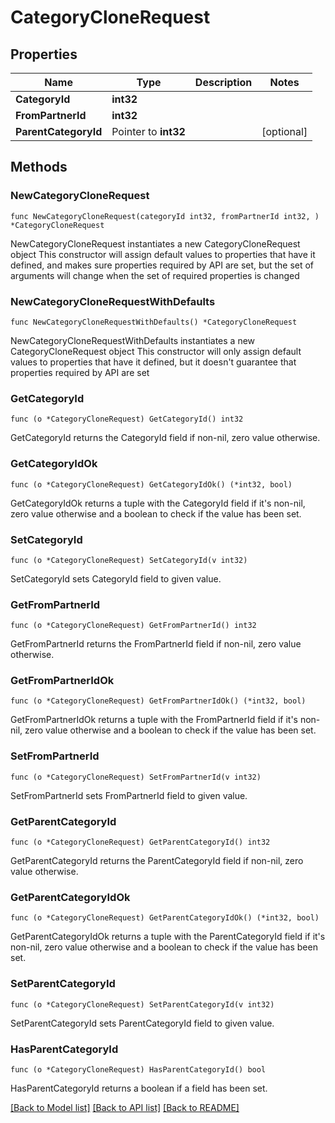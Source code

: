 # CategoryCloneRequest

## Properties

Name | Type | Description | Notes
------------ | ------------- | ------------- | -------------
**CategoryId** | **int32** |  | 
**FromPartnerId** | **int32** |  | 
**ParentCategoryId** | Pointer to **int32** |  | [optional] 

## Methods

### NewCategoryCloneRequest

`func NewCategoryCloneRequest(categoryId int32, fromPartnerId int32, ) *CategoryCloneRequest`

NewCategoryCloneRequest instantiates a new CategoryCloneRequest object
This constructor will assign default values to properties that have it defined,
and makes sure properties required by API are set, but the set of arguments
will change when the set of required properties is changed

### NewCategoryCloneRequestWithDefaults

`func NewCategoryCloneRequestWithDefaults() *CategoryCloneRequest`

NewCategoryCloneRequestWithDefaults instantiates a new CategoryCloneRequest object
This constructor will only assign default values to properties that have it defined,
but it doesn't guarantee that properties required by API are set

### GetCategoryId

`func (o *CategoryCloneRequest) GetCategoryId() int32`

GetCategoryId returns the CategoryId field if non-nil, zero value otherwise.

### GetCategoryIdOk

`func (o *CategoryCloneRequest) GetCategoryIdOk() (*int32, bool)`

GetCategoryIdOk returns a tuple with the CategoryId field if it's non-nil, zero value otherwise
and a boolean to check if the value has been set.

### SetCategoryId

`func (o *CategoryCloneRequest) SetCategoryId(v int32)`

SetCategoryId sets CategoryId field to given value.


### GetFromPartnerId

`func (o *CategoryCloneRequest) GetFromPartnerId() int32`

GetFromPartnerId returns the FromPartnerId field if non-nil, zero value otherwise.

### GetFromPartnerIdOk

`func (o *CategoryCloneRequest) GetFromPartnerIdOk() (*int32, bool)`

GetFromPartnerIdOk returns a tuple with the FromPartnerId field if it's non-nil, zero value otherwise
and a boolean to check if the value has been set.

### SetFromPartnerId

`func (o *CategoryCloneRequest) SetFromPartnerId(v int32)`

SetFromPartnerId sets FromPartnerId field to given value.


### GetParentCategoryId

`func (o *CategoryCloneRequest) GetParentCategoryId() int32`

GetParentCategoryId returns the ParentCategoryId field if non-nil, zero value otherwise.

### GetParentCategoryIdOk

`func (o *CategoryCloneRequest) GetParentCategoryIdOk() (*int32, bool)`

GetParentCategoryIdOk returns a tuple with the ParentCategoryId field if it's non-nil, zero value otherwise
and a boolean to check if the value has been set.

### SetParentCategoryId

`func (o *CategoryCloneRequest) SetParentCategoryId(v int32)`

SetParentCategoryId sets ParentCategoryId field to given value.

### HasParentCategoryId

`func (o *CategoryCloneRequest) HasParentCategoryId() bool`

HasParentCategoryId returns a boolean if a field has been set.


[[Back to Model list]](../README.md#documentation-for-models) [[Back to API list]](../README.md#documentation-for-api-endpoints) [[Back to README]](../README.md)


